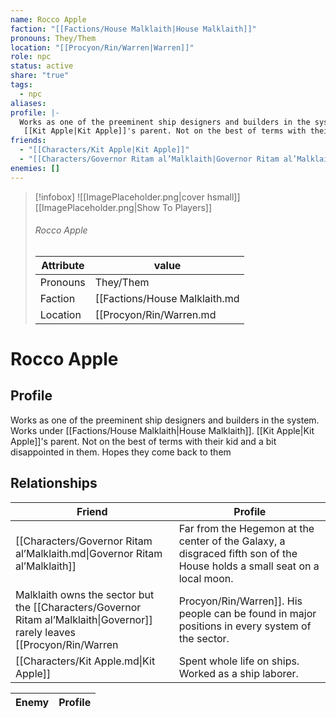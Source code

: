 ```yaml
---
name: Rocco Apple
faction: "[[Factions/House Malklaith|House Malklaith]]"
pronouns: They/Them
location: "[[Procyon/Rin/Warren|Warren]]"
role: npc
status: active
share: "true"
tags:
  - npc
aliases: 
profile: |-
  Works as one of the preeminent ship designers and builders in the system. Works under [[Factions/House Malklaith|House Malklaith]].
   [[Kit Apple|Kit Apple]]'s parent. Not on the best of terms with their kid and a bit disappointed in them. Hopes they come back to them
friends:
  - "[[Characters/Kit Apple|Kit Apple]]"
  - "[[Characters/Governor Ritam al’Malklaith|Governor Ritam al’Malklaith]]"
enemies: []
---
```



> [!infobox]
> ![[ImagePlaceholder.png|cover hsmall]]
> [[ImagePlaceholder.png|Show To Players]]
> ###### Rocco Apple
> Attribute |  value |
> ---|---|
> Pronouns | They/Them
> Faction | [[Factions/House Malklaith.md|House Malklaith]]
> Location | [[Procyon/Rin/Warren.md|Warren]] |


# Rocco Apple
## Profile
Works as one of the preeminent ship designers and builders in the system. Works under [[Factions/House Malklaith|House Malklaith]].
 [[Kit Apple|Kit Apple]]'s parent. Not on the best of terms with their kid and a bit disappointed in them. Hopes they come back to them


## Relationships

| Friend                                                                     | Profile                                                                                                                                                                                                                                                                                                                         |
| -------------------------------------------------------------------------- | ------------------------------------------------------------------------------------------------------------------------------------------------------------------------------------------------------------------------------------------------------------------------------------------------------------------------------- |
| [[Characters/Governor Ritam al’Malklaith.md\|Governor Ritam al’Malklaith]] | Far from the Hegemon at the center of the Galaxy, a disgraced fifth son of the House holds a small seat on a local moon.
Malklaith owns the sector but the [[Characters/Governor Ritam al’Malklaith\|Governor]] rarely leaves [[Procyon/Rin/Warren|Procyon/Rin/Warren]]. His people can be found in major positions in every system of the sector. |
| [[Characters/Kit Apple.md\|Kit Apple]]                                     | Spent whole life on ships. Worked as a ship laborer.                                                                                                                                                                                                                                                                            |


| Enemy | Profile |
| ----- | ------- |




